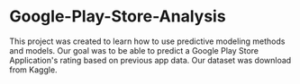 # Google-Play-Store-Analysis
This project was created to learn how to use predictive modeling methods and models. Our goal was to be able to predict a Google Play Store Application's rating based on previous app data. Our dataset was download from Kaggle.
